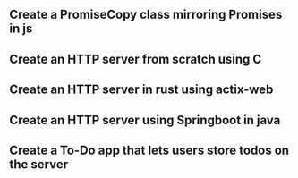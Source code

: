## Create a PromiseCopy class mirroring Promises in js
## Create an HTTP server from scratch using C
## Create an HTTP server in rust using actix-web
## Create an HTTP server using Springboot in java
## Create a To-Do app that lets users store todos on the server